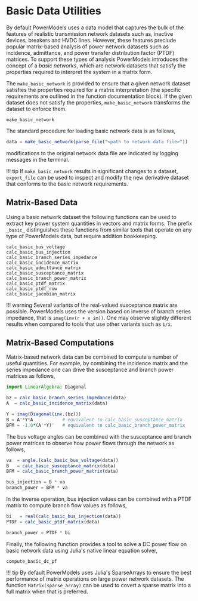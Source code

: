 # Basic Data Utilities

By default PowerModels uses a data model that captures the bulk of the features
of realistic transmission network datasets such as, inactive devices, breakers
and HVDC lines. However, these features preclude popular matrix-based
analysis of power network datasets such as incidence, admittance, and power
transfer distribution factor (PTDF) matrices. To support these types of
analysis PowerModels introduces the concept of a _basic networks_, which are
network datasets that satisfy the properties required to interpret the system
in a matrix form.

The `make_basic_network` is provided to ensure that a given network dataset
satisfies the properties required for a matrix interpretation (the specific
requirements are outlined in the function documentation block). If the given
dataset does not satisfy the properties, `make_basic_network` transforms the
dataset to enforce them.

```@docs
make_basic_network
```

The standard procedure for loading basic network data is as follows,
```julia
data = make_basic_network(parse_file("<path to network data file>"))
```
modifications to the original network data file are indicated by logging
messages in the terminal.

!!! tip
    If `make_basic_network` results in significant changes to a dataset,
    `export_file` can be used to inspect and modify the new derivative dataset
    that conforms to the basic network requirements.


## Matrix-Based Data

Using a basic network dataset the following functions can be used to extract
key power system quantities in vectors and matrix forms. The prefix `_basic_`
distinguishes these functions from similar tools that operate on any type of
PowerModels data, but require addition bookkeeping.

```@docs
calc_basic_bus_voltage
calc_basic_bus_injection
calc_basic_branch_series_impedance
calc_basic_incidence_matrix
calc_basic_admittance_matrix
calc_basic_susceptance_matrix
calc_basic_branch_power_matrix
calc_basic_ptdf_matrix
calc_basic_ptdf_row
calc_basic_jacobian_matrix
```

!!! warning
    Several variants of the real-valued susceptance matrix are possible.
    PowerModels uses the version based on inverse of branch series impedance,
    that is `imag(inv(r + x im))`. One may observe slightly different results
    when compared to tools that use other variants such as `1/x`.


## Matrix-Based Computations

Matrix-based network data can be combined to compute a number of useful
quantities. For example, by combining the incidence matrix and the series
impedance one can drive the susceptance and branch power matrices as follows,

```julia
import LinearAlgebra: Diagonal

bz = calc_basic_branch_series_impedance(data)
A  = calc_basic_incidence_matrix(data)

Y = imag(Diagonal(inv.(bz)))
B = A'*Y*A           # equivalent to calc_basic_susceptance_matrix
BFM = -1.0*(A'*Y)'   # equivalent to calc_basic_branch_power_matrix
```

The bus voltage angles can be combined with the susceptance and branch power
matrices to observe how power flows through the network as follows,

```julia
va  = angle.(calc_basic_bus_voltage(data))
B   = calc_basic_susceptance_matrix(data)
BFM = calc_basic_branch_power_matrix(data)

bus_injection = B * va
branch_power = BFM * va
```

In the inverse operation, bus injection values can be combined with a PTDF matrix to compute branch flow values as follows,

```julia
bi   = real(calc_basic_bus_injection(data))
PTDF = calc_basic_ptdf_matrix(data)

branch_power = PTDF * bi
```

Finally, the following function provides a tool to solve a DC power flow on
basic network data using Julia's native linear equation solver,

```@docs
compute_basic_dc_pf
```

!!! tip
    By default PowerModels uses Julia's SparseArrays to ensure the best
    performance of matrix operations on large power network datasets.
    The function `Matrix(sparse_array)` can be used to covert a sparse matrix
    into a full matrix when that is preferred.

